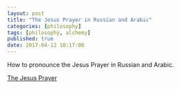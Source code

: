 ```yaml
---
layout: post
title: "The Jesus Prayer in Russian and Arabic"
categories: [philosophy]
tags: [philosophy, alchemy]
published: true
date: 2017-04-12 10:17:00
---
```


How to pronounce the Jesus Prayer in Russian and Arabic.

[The Jesus Prayer][jesus-prayer]

[jesus-prayer]: {{site.baseurl}}/reference/theology/jesus-prayer.html
